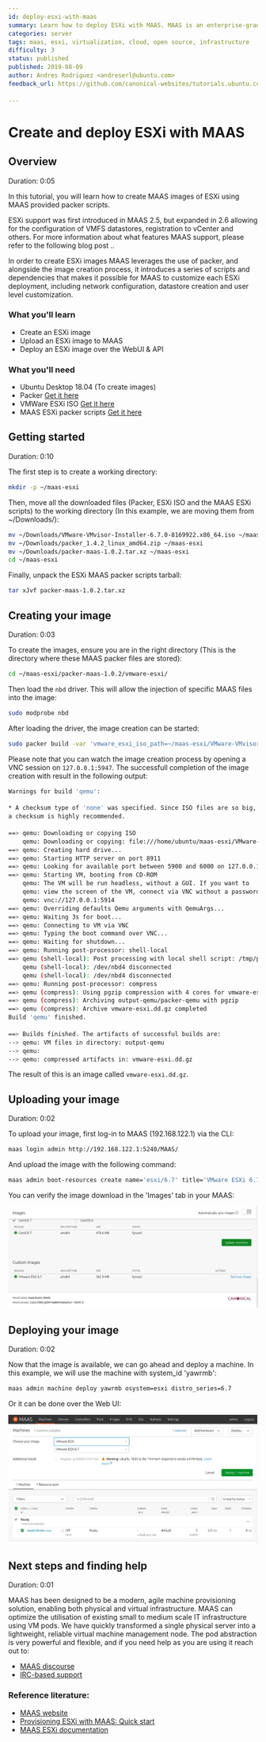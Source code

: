 ```yaml
---
id: deploy-esxi-with-maas
summary: Learn how to deploy ESXi with MAAS. MAAS is an enterprise-grade infrastructure management tool.
categories: server
tags: maas, esxi, virtualization, cloud, open source, infrastructure
difficulty: 3
status: published
published: 2019-08-09
author: Andres Rodriguez <andreserl@ubuntu.com>
feedback_url: https://github.com/canonical-websites/tutorials.ubuntu.com/issues

---
```


# Create and deploy ESXi with MAAS

## Overview
Duration: 0:05

In this tutorial, you will learn how to create MAAS images of ESXi using MAAS provided packer scripts.

ESXi support was first introduced in MAAS 2.5, but expanded in 2.6 allowing for the configuration of VMFS datastores, registration to vCenter and others. For more information about what features MAAS support, please refer to the following blog post <Provisioning ESXi with MAAS: An Overview> ..

In order to create ESXi images MAAS leverages the use of packer, and alongside the image creation process, it introduces a series of scripts and dependencies that makes it possible for MAAS to customize each ESXi deployment, including network configuration, datastore creation and user level customization.

### What you'll learn

* Create an ESXi image
* Upload an ESXi image to MAAS
* Deploy an ESXi image over the WebUI & API

### What you'll need

* Ubuntu Desktop 18.04 (To create images)
* Packer [Get it here](https://www.packer.io/downloads.html)
* VMWare ESXi ISO [Get it here](https://my.vmware.com/web/vmware/details?downloadGroup=ESXI650&productId=614)
* MAAS ESXi packer scripts [Get it here](https://maas.io/vmware-images)

## Getting started
Duration: 0:10

The first step is to create a working directory:

```bash
mkdir -p ~/maas-esxi
```

Then, move all the downloaded files (Packer, ESXi ISO and the MAAS ESXi scripts) to the working directory (In this example, we are moving them from ~/Downloads/):

```bash
mv ~/Downloads/VMware-VMvisor-Installer-6.7.0-8169922.x86_64.iso ~/maas-esxi
mv ~/Downloads/packer_1.4.2_linux_amd64.zip ~/maas-esxi
mv ~/Downloads/packer-maas-1.0.2.tar.xz ~/maas-esxi
cd ~/maas-esxi
```

Finally, unpack the ESXi MAAS packer scripts tarball:

```bash
tar xJvf packer-maas-1.0.2.tar.xz
```

## Creating your image
Duration: 0:03

To create the images, ensure you are in the right directory (This is the directory where these MAAS packer files are stored):

```bash
cd ~/maas-esxi/packer-maas-1.0.2/vmware-esxi/
```

Then load the `nbd` driver. This will allow the injection of specific MAAS files into the image:

```bash
sudo modprobe nbd
```

After loading the driver, the image creation can be started:

```bash
sudo packer build -var 'vmware_esxi_iso_path=~/maas-esxi/VMware-VMvisor-Installer-6.7.0-8169922.x86_64.iso' vmware-esxi.json
```

Please note that you can watch the image creation process by opening a VNC session on `127.0.0.1:5947`. The successfull completion of the image creation with result in the following output:

```bash
Warnings for build 'qemu':

* A checksum type of 'none' was specified. Since ISO files are so big,
a checksum is highly recommended.

==> qemu: Downloading or copying ISO
    qemu: Downloading or copying: file:///home/ubuntu/maas-esxi/VMware-VMvisor-Installer-6.7.0.update02-13006603.x86_64.iso
==> qemu: Creating hard drive...
==> qemu: Starting HTTP server on port 8911
==> qemu: Looking for available port between 5900 and 6000 on 127.0.0.1
==> qemu: Starting VM, booting from CD-ROM
    qemu: The VM will be run headless, without a GUI. If you want to
    qemu: view the screen of the VM, connect via VNC without a password to
    qemu: vnc://127.0.0.1:5914
==> qemu: Overriding defaults Qemu arguments with QemuArgs...
==> qemu: Waiting 3s for boot...
==> qemu: Connecting to VM via VNC
==> qemu: Typing the boot command over VNC...
==> qemu: Waiting for shutdown...
==> qemu: Running post-processor: shell-local
==> qemu (shell-local): Post processing with local shell script: /tmp/packer-shell536780074
    qemu (shell-local): /dev/nbd4 disconnected
    qemu (shell-local): /dev/nbd4 disconnected
==> qemu: Running post-processor: compress
==> qemu (compress): Using pgzip compression with 4 cores for vmware-esxi.dd.gz
==> qemu (compress): Archiving output-qemu/packer-qemu with pgzip
==> qemu (compress): Archive vmware-esxi.dd.gz completed
Build 'qemu' finished.

==> Builds finished. The artifacts of successful builds are:
--> qemu: VM files in directory: output-qemu
--> qemu: 
--> qemu: compressed artifacts in: vmware-esxi.dd.gz
```

The result of this is an image called `vmware-esxi.dd.gz`.

## Uploading your image
Duration: 0:02

To upload your image, first log-in to MAAS (192.168.122.1) via the CLI:

```bash
maas login admin http://192.168.122.1:5240/MAAS/
```

And upload the image with the following command:

```bash
maas admin boot-resources create name='esxi/6.7' title='VMware ESXi 6.7' architecture='amd64/generic' filetype='ddgz' content@=vmware-esxi.dd.gz
```

You can verify the image download in the 'Images' tab in your MAAS:

![Uploaded ESXi image](images/2.png)

## Deploying your image
Duration: 0:02

Now that the image is available, we can go ahead and deploy a machine. In this example, we will use the machine with system_id 'yawrmb':

```bash
maas admin machine deploy yawrmb osystem=esxi distro_series=6.7
```

Or it can be done over the Web UI:

![Deploy ESXi 6.7](images/1.png)

## Next steps and finding help
Duration: 0:01

MAAS has been designed to be a modern, agile machine provisioning solution, enabling both physical and virtual infrastructure. MAAS can optimize the utilisation of existing small to medium scale IT infrastructure using VM pods. We have quickly transformed a single physical server into a lightweight, reliable virtual machine management node. The pod abstraction is very powerful and flexible, and if you need help as you are using it reach out to:

-   [MAAS discourse](https://discourse.maas.io)
-   [IRC-based support](https://wiki.ubuntu.com/IRC/ChannelList)

### Reference literature:

- [MAAS website](https://maas.io/)
- [Provisioning ESXi with MAAS: Quick start](https://ubuntu.com/blog/provisioning-esxi-with-maas)
- [MAAS ESXi documentation](https://maas.io/docs/vmware-images)
